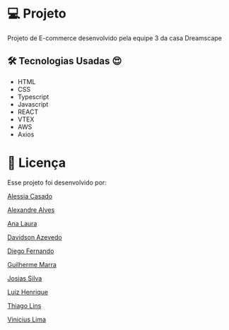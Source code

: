 
# 💻 Projeto

Projeto  de E-commerce desenvolvido pela equipe 3 da casa  Dreamscape



## 🛠 Tecnologias Usadas :heart_eyes:

- HTML
- CSS
- Typescript
- Javascript
- REACT
- VTEX
- AWS
- Axios

# 📝 Licença

Esse projeto foi desenvolvido por:

[Alessia Casado](https://www.linkedin.com/in/alessia-casado/)

[Alexandre Alves](https://www.linkedin.com/in/alexandre-alves-abs)

[Ana Laura](https://www.linkedin.com/in/alaurai)

[Davidson Azevedo](https://www.linkedin.com/in/davidsonazevedo)

[Diego Fernando](https://www.linkedin.com/in/diego-dvlopr)

[Guilherme Marra](www.linkedin.com/in/guilhermeacmarra)

[Josias Silva](https://www.linkedin.com/in/josias-roberto)

[Luiz Henrique](https://www.linkedin.com/in/luiz-henrique-rosa-siqueira-7413a422a/)

[Thiago Lins](https://www.linkedin.com/in/thiago-teixeira-lins/)

[Vinicius Lima](https://www.linkedin.com/in/marcos-vinicius-lima/)